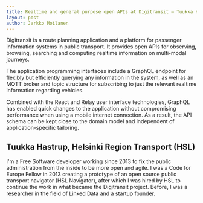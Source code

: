 ```yaml
---
title: Realtime and general purpose open APIs at Digitransit – Tuukka Hastrup
layout: post
author: Jarkko Moilanen
---
```


Digitransit is a route planning application and a platform for passenger information systems in public transport. It provides open APIs for observing, browsing, searching and computing realtime information on multi-modal journeys. 

The application programming interfaces include a GraphQL endpoint for flexibly but efficiently querying any information in the system, as well as an MQTT broker and topic structure for subscribing to just the relevant realtime information regarding vehicles. 

Combined with the React and Relay user interface technologies, GraphQL has enabled quick changes to the application without compromising performance when using a mobile internet connection. As a result, the API schema can be kept close to the domain model and independent of application-specific tailoring.

## Tuukka Hastrup, Helsinki Region Transport (HSL)

I'm a Free Software developer working since 2013 to fix the public administration from the inside to be more open and agile. I was a Code for Europe Fellow in 2013 creating a prototype of an open source public transport navigator (HSL Navigator), after which I was hired by HSL to continue the work in what became the Digitransit project. Before, I was a researcher in the field of Linked Data and a startup founder.

